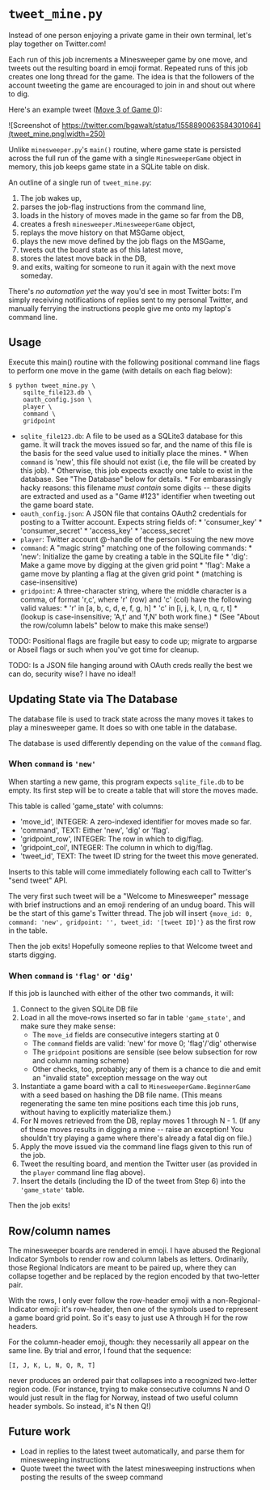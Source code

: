# `tweet_mine.py`

Instead of one person enjoying a private game in their own terminal, let's
play together on Twitter.com!

Each run of this job increments a Minesweeper game by one move, and tweets out
the resulting board in emoji format.  Repeated runs of this job creates one long
thread for the game.  The idea is that the followers of the account tweeting the
game are encouraged to join in and shout out where to dig.

Here's an example tweet
([Move 3 of Game 0](https://twitter.com/bgawalt/status/1558890063584301064)):

![Screenshot of https://twitter.com/bgawalt/status/1558890063584301064](tweet_mine.png|width=250)

Unlike `minesweeper.py`'s `main()` routine, where game state is persisted across
the full run of the game with a single `MinesweeperGame` object in memory, this
job keeps game state in a SQLite table on disk.

An outline of a single run of `tweet_mine.py`:

1.  The job wakes up,
2.  parses the job-flag instructions from the command line,
2.  loads in the history of moves made in the game so far from the DB,
3.  creates a fresh `minesweeper.MinesweeperGame` object,
4.  replays the move history on that MSGame object,
5.  plays the new move defined by the job flags on the MSGame,
6.  tweets out the board state as of this latest move,
7.  stores the latest move back in the DB,
8.  and exits, waiting for someone to run it again with the next move someday.

There's *no automation yet* the way you'd see in most Twitter bots: I'm simply
receiving notifications of replies sent to my personal Twitter, and manually
ferrying the instructions people give me onto my laptop's command line.


## Usage

Execute this main() routine with the following positional command line flags
to perform one move in the game (with details on each flag below):

```shell
$ python tweet_mine.py \
    sqilte_file123.db \
    oauth_config.json \
    player \
    command \
    gridpoint
```

*  `sqlite_file123.db`: A file to be used as a SQLite3 database for this game.
        It will track the moves issued so far, and the name of this file is
        the basis for the seed value used to initially place the mines.
        *  When `command` is 'new', this file should not exist (i.e, the file
            will be created by this job).
        *  Otherwise, this job expects exactly one table to exist in the
            database.  See "The Database" below for details.
        *  For embarassingly hacky reasons: this filename *must contain* some
           digits -- these digits are extracted and used as a "Game #123"
           identifier when tweeting out the game board state.
*  `oauth_config.json`: A JSON file that contains OAuth2 credentials for posting
        to a Twitter account. Expects string fields of:
        *  'consumer_key'
        *  'consumer_secret'
        *  'access_key'
        *  'access_secret'
*  `player`: Twitter account @-handle of the person issuing the new move
*  `command`: A "magic string" matching one of the following commands:
        *  'new': Initialize the game by creating a table in the SQLite file
        *  'dig': Make a game move by digging at the given grid point
        *  'flag': Make a game move by planting a flag at the given grid point
        *  (matching is case-insensitive)
*  `gridpoint`: A three-character string, where the middle character is a comma,
        of format 'r,c', where 'r' (row) and 'c' (col) have the following valid
        values:
        *  'r' in [a, b, c, d, e, f, g, h]
        *  'c' in [i, j, k, l, n, q, r, t]
        *  (lookup is case-insensitive; 'A,t' and 'f,N' both work fine.)
        *  (See "About the row/column labels" below to make this make sense!)

TODO: Positional flags are fragile but easy to code up; migrate to argparse or
    Abseil flags or such when you've got time for cleanup.

TODO: Is a JSON file hanging around with OAuth creds really the best we can do,
    security wise?  I have no idea!!


## Updating State via The Database

The database file is used to track state across the many moves it takes to play
a minesweeper game.  It does so with one table in the database.

The database is used differently depending on the value of the `command` flag.

### When `command` is `'new'`

When starting a new game, this program expects `sqlite_file.db` to be empty.
Its first step will be to create a table that will store the moves made.

This table is called 'game_state' with columns:

*  'move_id', INTEGER: A zero-indexed identifier for moves made so far.
*  'command', TEXT: Either 'new', 'dig' or 'flag'.
*  'gridpoint_row', INTEGER: The row in which to dig/flag.
*  'gridpoint_col', INTEGER: The column in which to dig/flag.
*  'tweet_id', TEXT: The tweet ID string for the tweet this move generated.

Inserts to this table will come immediately following each call to Twitter's
"send tweet" API.

The very first such tweet will be a "Welcome to Minesweeper"
message with brief instructions and an emoji rendering of an undug board.
This will be the start of this game's Twitter thread.  The job will insert
`{move_id: 0, command: 'new', gridpoint: '', tweet_id: '[tweet ID]'}` as the
first row in the table.

Then the job exits!  Hopefully someone replies to that Welcome tweet and starts
digging.

### When `command` is `'flag'` or `'dig'`

If this job is launched with either of the other two commands, it will:

1.  Connect to the given SQLite DB file
2.  Load in all the move-rows inserted so far in table `'game_state'`, and make
    sure they make sense:
    *  The `move_id` fields are consecutive integers starting at 0
    *  The `command` fields are valid: 'new' for move 0; 'flag'/'dig' otherwise
    *  The `gridpoint` positions are sensible (see below subsection for row and
        column naming scheme)
    *  Other checks, too, probably; any of them is a chance to die and emit an
        "invalid state" exception message on the way out
3.  Instantiate a game board with a call to `MinesweeperGame.BeginnerGame` with
    a seed based on hashing the DB file name.  (This means regenerating the same
    ten mine positions each time this job runs, without having to explicitly
    materialize them.)
4.  For N moves retrieved from the DB, replay moves 1 through N - 1.
    (If any of these moves results in digging a mine -- raise an exception!
    You shouldn't try playing a game where there's already a fatal dig on file.)
5.  Apply the move issued via the command line flags given to this run of the
    job.
6.  Tweet the resulting board, and mention the Twitter user (as provided in the
    `player` command line flag above).
7.  Insert the details (including the ID of the tweet from Step 6) into the
    `'game_state'` table.

Then the job exits!


## Row/column names

The minesweeper boards are rendered in emoji.  I have abused the Regional
Indicator Symbols to render row and column labels as letters.  Ordinarily, those
Regional Indicators are meant to be paired up, where they can collapse together
and be replaced by the region encoded by that two-letter pair.

With the rows, I only ever follow the row-header emoji with a
non-Regional-Indicator emoji: it's row-header, then one of the symbols used to
represent a game board grid point.  So it's easy to just use A through H for
the row headers.

For the column-header emoji, though: they necessarily all appear on the same
line.  By trial and error, I found that the sequence:

    [I, J, K, L, N, Q, R, T]

never produces an ordered pair that collapses into a recognized two-letter
region code.  (For instance, trying to make consecutive columns N and O would
just result in the flag for Norway, instead of two useful column header
symbols.  So instead, it's N then Q!)


## Future work

*  Load in replies to the latest tweet automatically, and parse them for
    minesweeping instructions
*  Quote tweet the tweet with the latest minesweeping instructions when posting
    the results of the sweep command

